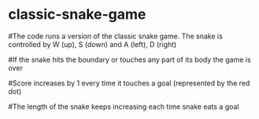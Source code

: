 # classic-snake-game

#The code runs a version of the classic snake game. The snake is controlled by W (up), S (down) and A (left), D (right)

#If the snake hits the boundary or touches any part of its body the game is over

#Score increases by 1 every time it touches a goal (represented by the red dot)

#The length of the snake keeps increasing each time snake eats a goal 
